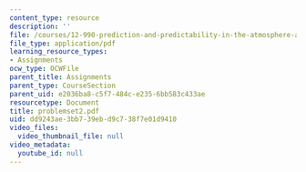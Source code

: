 ```yaml
---
content_type: resource
description: ''
file: /courses/12-990-prediction-and-predictability-in-the-atmosphere-and-oceans-spring-2003/dd9243ae3bb739ebd9c738f7e01d9410_problemset2.pdf
file_type: application/pdf
learning_resource_types:
- Assignments
ocw_type: OCWFile
parent_title: Assignments
parent_type: CourseSection
parent_uid: e2036ba8-c5f7-484c-e235-6bb583c433ae
resourcetype: Document
title: problemset2.pdf
uid: dd9243ae-3bb7-39eb-d9c7-38f7e01d9410
video_files:
  video_thumbnail_file: null
video_metadata:
  youtube_id: null
---
```

